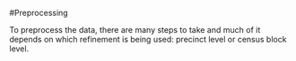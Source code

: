 #Preprocessing

To preprocess the data, there are many steps to take and much of it depends 
on which refinement is being used: precinct level or census block level.
